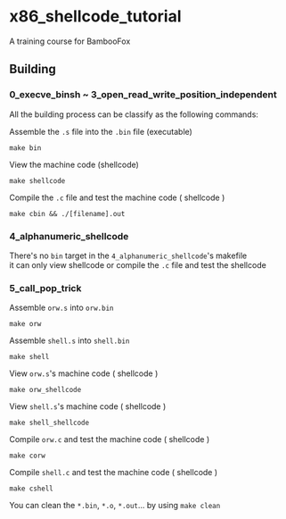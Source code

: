 # x86_shellcode_tutorial
A training course for BambooFox  

## Building
### 0_execve_binsh ~ 3_open_read_write_position_independent  
All the building process can be classify as the following commands:  

Assemble the `.s` file into the `.bin` file (executable)
```
make bin
```
View the machine code (shellcode)
```
make shellcode
```
Compile the `.c` file and test the machine code ( shellcode )
```
make cbin && ./[filename].out
```

### 4_alphanumeric_shellcode
There's no `bin` target in the `4_alphanumeric_shellcode`'s makefile  
it can only view shellcode or compile the `.c` file and test the shellcode

### 5_call_pop_trick
Assemble `orw.s` into `orw.bin`
```
make orw
```
Assemble `shell.s` into `shell.bin`
```
make shell
```
View `orw.s`'s machine code ( shellcode )
```
make orw_shellcode
```
View `shell.s`'s machine code ( shellcode )
```
make shell_shellcode
```
Compile `orw.c` and test the machine code ( shellcode )
```
make corw
```
Compile `shell.c` and test the machine code ( shellcode )
```
make cshell
```

You can clean the `*.bin`, `*.o`, `*.out`... by using `make clean`


